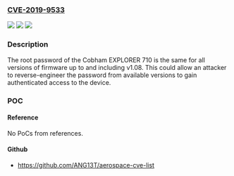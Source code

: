 ### [CVE-2019-9533](https://cve.mitre.org/cgi-bin/cvename.cgi?name=CVE-2019-9533)
![](https://img.shields.io/static/v1?label=Product&message=Explorer%20710&color=blue)
![](https://img.shields.io/static/v1?label=Version&message=1.08%20&color=brightgreen)
![](https://img.shields.io/static/v1?label=Vulnerability&message=CWE-522%3A%20Insufficiently%20Protected%20Credentials&color=brightgreen)

### Description

The root password of the Cobham EXPLORER 710 is the same for all versions of firmware up to and including v1.08. This could allow an attacker to reverse-engineer the password from available versions to gain authenticated access to the device.

### POC

#### Reference
No PoCs from references.

#### Github
- https://github.com/ANG13T/aerospace-cve-list

